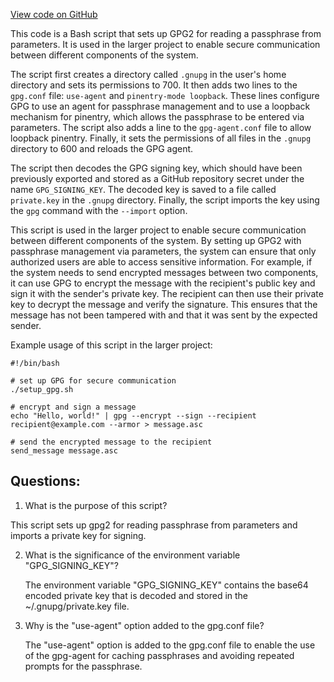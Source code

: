 [View code on GitHub](sigmastate-interpreterhttps://github.com/ScorexFoundation/sigmastate-interpreter/ci/import_gpg.sh)

This code is a Bash script that sets up GPG2 for reading a passphrase from parameters. It is used in the larger project to enable secure communication between different components of the system. 

The script first creates a directory called `.gnupg` in the user's home directory and sets its permissions to 700. It then adds two lines to the `gpg.conf` file: `use-agent` and `pinentry-mode loopback`. These lines configure GPG to use an agent for passphrase management and to use a loopback mechanism for pinentry, which allows the passphrase to be entered via parameters. The script also adds a line to the `gpg-agent.conf` file to allow loopback pinentry. Finally, it sets the permissions of all files in the `.gnupg` directory to 600 and reloads the GPG agent.

The script then decodes the GPG signing key, which should have been previously exported and stored as a GitHub repository secret under the name `GPG_SIGNING_KEY`. The decoded key is saved to a file called `private.key` in the `.gnupg` directory. Finally, the script imports the key using the `gpg` command with the `--import` option.

This script is used in the larger project to enable secure communication between different components of the system. By setting up GPG2 with passphrase management via parameters, the system can ensure that only authorized users are able to access sensitive information. For example, if the system needs to send encrypted messages between two components, it can use GPG to encrypt the message with the recipient's public key and sign it with the sender's private key. The recipient can then use their private key to decrypt the message and verify the signature. This ensures that the message has not been tampered with and that it was sent by the expected sender. 

Example usage of this script in the larger project:

```
#!/bin/bash

# set up GPG for secure communication
./setup_gpg.sh

# encrypt and sign a message
echo "Hello, world!" | gpg --encrypt --sign --recipient recipient@example.com --armor > message.asc

# send the encrypted message to the recipient
send_message message.asc
```
## Questions: 
 1. What is the purpose of this script?
   
   This script sets up gpg2 for reading passphrase from parameters and imports a private key for signing.

2. What is the significance of the environment variable "GPG_SIGNING_KEY"?
   
   The environment variable "GPG_SIGNING_KEY" contains the base64 encoded private key that is decoded and stored in the ~/.gnupg/private.key file.

3. Why is the "use-agent" option added to the gpg.conf file?
   
   The "use-agent" option is added to the gpg.conf file to enable the use of the gpg-agent for caching passphrases and avoiding repeated prompts for the passphrase.
